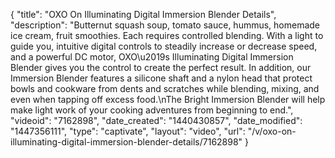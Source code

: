 {
    "title": "OXO On Illuminating Digital Immersion Blender Details",
    "description": "Butternut squash soup, tomato sauce, hummus, homemade ice cream, fruit smoothies. Each requires controlled blending. With a light to guide you, intuitive digital controls to steadily increase or decrease speed, and a powerful DC motor, OXO\u2019s Illuminating Digital Immersion Blender gives you the control to create the perfect result. In addition, our Immersion Blender features a silicone shaft and a nylon head that protect bowls and cookware from dents and scratches while blending, mixing, and even when tapping off excess food.\nThe Bright Immersion Blender will help make light work of your cooking adventures from beginning to end.",
    "videoid": "7162898",
    "date_created": "1440430857",
    "date_modified": "1447356111",
    "type": "captivate",
    "layout": "video",
    "url": "\/v\/oxo-on-illuminating-digital-immersion-blender-details\/7162898"
}